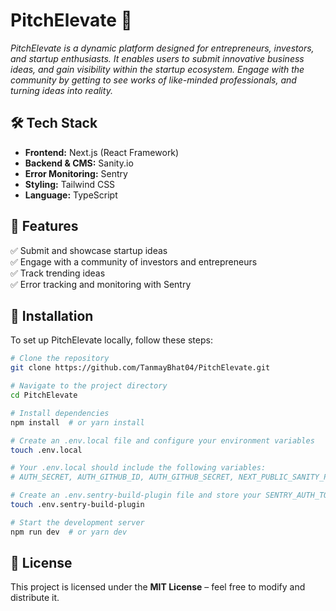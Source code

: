 # **PitchElevate** 🚀  
*PitchElevate is a dynamic platform designed for entrepreneurs, investors, and startup enthusiasts. It enables users to submit innovative business ideas, and gain visibility within the startup ecosystem. Engage with the community by getting to see works of like-minded professionals, and turning ideas into reality.*  

## **🛠 Tech Stack**  
- **Frontend:** Next.js (React Framework)  
- **Backend & CMS:** Sanity.io 
- **Error Monitoring:** Sentry
- **Styling:** Tailwind CSS
- **Language:** TypeScript  

## **🌟 Features**  
✅ Submit and showcase startup ideas  
✅ Engage with a community of investors and entrepreneurs  
✅ Track trending ideas   
✅ Error tracking and monitoring with Sentry  

## **🔧 Installation**  
To set up PitchElevate locally, follow these steps:  

```bash
# Clone the repository
git clone https://github.com/TanmayBhat04/PitchElevate.git

# Navigate to the project directory
cd PitchElevate

# Install dependencies
npm install  # or yarn install

# Create an .env.local file and configure your environment variables
touch .env.local

# Your .env.local should include the following variables:
# AUTH_SECRET, AUTH_GITHUB_ID, AUTH_GITHUB_SECRET, NEXT_PUBLIC_SANITY_PROJECT_ID, NEXT_PUBLIC_SANITY_DATASET, SANITY_WRITE_TOKEN

# Create an .env.sentry-build-plugin file and store your SENTRY_AUTH_TOKEN variable inside it
touch .env.sentry-build-plugin

# Start the development server
npm run dev  # or yarn dev
```


## **📄 License**  
This project is licensed under the **MIT License** – feel free to modify and distribute it.  
